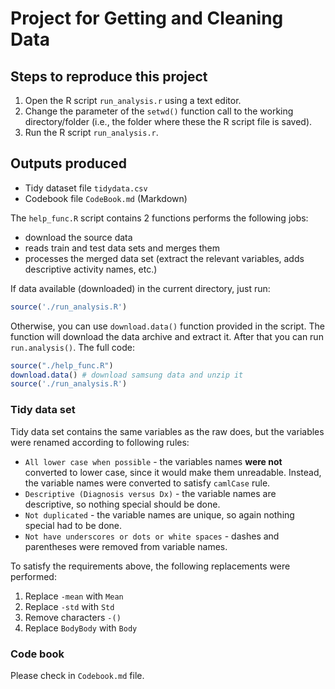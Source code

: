 Project for Getting and Cleaning Data
======================================

Steps to reproduce this project
-------------------------------

1. Open the R script `run_analysis.r` using a text editor.
2. Change the parameter of the `setwd()` function call to the working directory/folder (i.e., the folder where these the R script file is saved).
3. Run the R script `run_analysis.r`.


Outputs produced
----------------
* Tidy dataset file `tidydata.csv`
* Codebook file `CodeBook.md` (Markdown)


The `help_func.R` script contains 2 functions performs the following jobs:
 * download the source data
 * reads train and test data sets and merges them
 * processes the merged data set (extract the relevant variables,
   adds descriptive activity names, etc.)

If data available (downloaded) in the current directory, just run:

```r
source('./run_analysis.R')
```

Otherwise, you can use `download.data()` function provided in the script.
The function will download the data archive and extract it.
After that you can run `run.analysis()`. The full code:

```r
source("./help_func.R")
download.data() # download samsung data and unzip it
source('./run_analysis.R')
```

### Tidy data set

Tidy data set contains the same variables as the raw does, but the variables
were renamed according to following rules:
 * `All lower case when possible` - the variables names **were not** converted
   to lower case, since it would make them unreadable.
   Instead, the variable names were converted to satisfy `camlCase` rule.
 * `Descriptive (Diagnosis versus Dx)` - the variable names are descriptive,
   so nothing special should be done.
 * `Not duplicated` - the variable names are unique, so again nothing special
   had to be done.
 * `Not have underscores or dots or white spaces` - dashes and parentheses
   were removed from variable names.

To satisfy the requirements above, the following replacements were performed:
 1. Replace `-mean` with `Mean`
 1. Replace `-std` with `Std`
 1. Remove characters `-()`
 1. Replace `BodyBody` with `Body`

### Code book

Please check in `Codebook.md` file.
